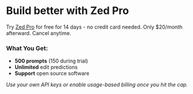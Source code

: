 # Build better with Zed Pro

Try [Zed Pro](https://zed.dev/pricing) for free for 14 days - no credit card needed. Only $20/month afterward. Cancel anytime.

### What You Get:
- **500 prompts** (150 during trial)
- **Unlimited** edit predictions
- **Support** open source software

_Use your own API keys or enable usage-based billing once you hit the cap._
